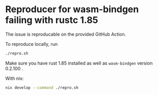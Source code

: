 # Reproducer for wasm-bindgen failing with rustc 1.85

The issue is reproducable on the provided GitHub Action.

To reproduce locally, run
```sh
./repro.sh
```
Make sure you have rust 1.85 installed as well as `wasm-bindgen` version 0.2.100 .

With nix:
```sh
nix develop --command ./repro.sh
```
